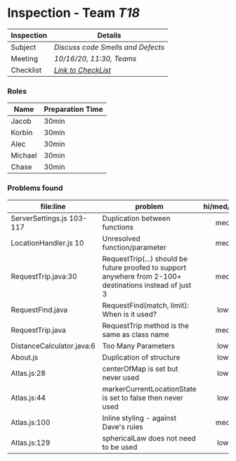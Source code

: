 # Inspection - Team *T18* 
 
| Inspection | Details |
| ----- | ----- |
| Subject | *Discuss code Smells and Defects* |
| Meeting | *10/16/20, 11:30, Teams* |
| Checklist | *[Link to CheckList](https://github.com/csucs314f20/t18/blob/add-team-meeting-time/reports/checklist.md)* |

### Roles

| Name | Preparation Time |
| ---- | ---- |
| Jacob | 30min |
| Korbin | 30min |
| Alec | 30min |
| Michael | 30min |
| Chase| 30min |

### Problems found

| file:line | problem | hi/med/low | estimate | who found | github#  |
| --- | --- | :---: | :---: | :---: | --- |
| ServerSettings.js 103-117 | Duplication between functions | med | 2 | krwalsh1 | #225 |
| LocationHandler.js 10 | Unresolved function/parameter | med | 1 | krwalsh1 | #244 |
| RequestTrip.java:30 | RequestTrip(...) should be future proofed to support anywhere from 2-100+ destinations instead of just 3 | med | 3 | alecmoran7 | #228 |
| RequestFind.java | RequestFind(match, limit): When is it used? | low | 1 | petterle | *Resolved* |
| RequestTrip.java | RequestTrip method is the same as class name | med | 1 | petterle | *Resolved* |
| DistanceCalculator.java:6| Too Many Parameters | low | 1 | michaelbauers | #231 |
| About.js | Duplication of structure | low | 1 | michaelbauers | #243 |
| Atlas.js:28 | centerOfMap is set but never used | low | 1 | chasehoward85| #238 |
| Atlas.js:44 | markerCurrentLocationState is set to false then never used | low | 1 | chasehoward85 | #238 |
| Atlas.js:100 | Inline styling - against Dave's rules | med | 2 | chasehoward85 | #238 |
| Atlas.js:129 | sphericalLaw does not need to be used | low | 1 | chasehoward85 | #238 |
